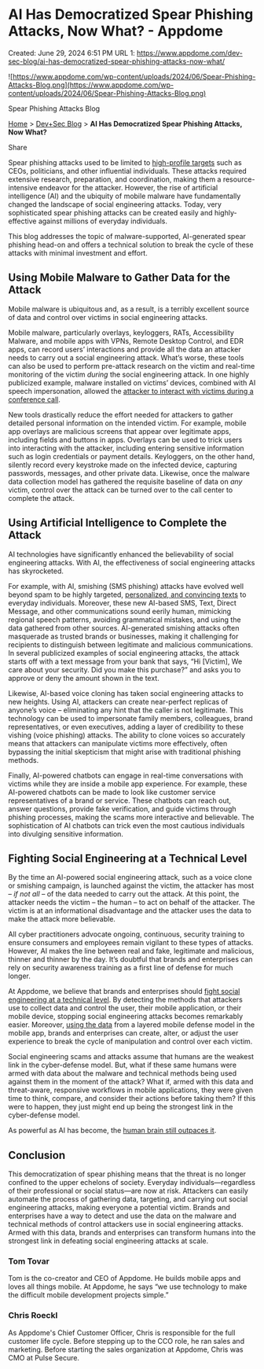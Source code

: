 # AI Has Democratized Spear Phishing Attacks, Now What? - Appdome

Created: June 29, 2024 6:51 PM
URL 1: https://www.appdome.com/dev-sec-blog/ai-has-democratized-spear-phishing-attacks-now-what/

![https://www.appdome.com/wp-content/uploads/2024/06/Spear-Phishing-Attacks-Blog.png](https://www.appdome.com/wp-content/uploads/2024/06/Spear-Phishing-Attacks-Blog.png)

Spear Phishing Attacks Blog

[Home](https://www.appdome.com/) > [Dev+Sec Blog](https://www.appdome.com/dev-sec-blog/) > **AI Has Democratized Spear Phishing Attacks, Now What?**

Share

Spear phishing attacks used to be limited to [high-profile targets](https://support.apple.com/en-us/102174) such as CEOs, politicians, and other influential individuals. These attacks required extensive research, preparation, and coordination, making them a resource-intensive endeavor for the attacker. However, the rise of artificial intelligence (AI) and the ubiquity of mobile malware have fundamentally changed the landscape of social engineering attacks. Today, very sophisticated spear phishing attacks can be created easily and highly-effective against millions of everyday individuals.

This blog addresses the topic of malware-supported, AI-generated spear phishing head-on and offers a technical solution to break the cycle of these attacks with minimal investment and effort.

## Using Mobile Malware to Gather Data for the Attack

Mobile malware is ubiquitous and, as a result, is a terribly excellent source of data and control over victims in social engineering attacks.

Mobile malware, particularly overlays, keyloggers, RATs, Accessibility Malware, and mobile apps with VPNs, Remote Desktop Control, and EDR apps, can record users’ interactions and provide all the data an attacker needs to carry out a social engineering attack. What’s worse, these tools can also be used to perform pre-attack research on the victim and real-time monitoring of the victim *during* the social engineering attack. In one highly publicized example, malware installed on victims’ devices, combined with AI speech impersonation, allowed the [attacker to interact with victims during a conference call](https://securityintelligence.com/posts/using-generative-ai-distort-live-audio-transactions/).

New tools drastically reduce the effort needed for attackers to gather detailed personal information on the intended victim. For example, mobile app overlays are malicious screens that appear over legitimate apps, including fields and buttons in apps. Overlays can be used to trick users into interacting with the attacker, including entering sensitive information such as login credentials or payment details. Keyloggers, on the other hand, silently record every keystroke made on the infected device, capturing passwords, messages, and other private data. Likewise, once the malware data collection model has gathered the requisite baseline of data on *any* victim, control over the attack can be turned over to the call center to complete the attack.

## Using Artificial Intelligence to Complete the Attack

AI technologies have significantly enhanced the believability of social engineering attacks. With AI, the effectiveness of social engineering attacks has skyrocketed.

For example, with AI, smishing (SMS phishing) attacks have evolved well beyond spam to be highly targeted, [personalized, and convincing texts](https://sp2024.ieee-security.org/downloads/SP24-posters/sp24posters-final19.pdf) to everyday individuals. Moreover, these new AI-based SMS, Text, Direct Message, and other communications sound eerily human, mimicking regional speech patterns, avoiding grammatical mistakes, and using the data gathered from other sources. AI-generated smishing attacks often masquerade as trusted brands or businesses, making it challenging for recipients to distinguish between legitimate and malicious communications. In several publicized examples of social engineering attacks, the attack starts off with a text message from your bank that says, “Hi [Victim], We care about your security. Did you make this purchase?” and asks you to approve or deny the amount shown in the text.

Likewise, AI-based voice cloning has taken social engineering attacks to new heights. Using AI, attackers can create near-perfect replicas of anyone’s voice – eliminating any hint that the caller is not legitimate. This technology can be used to impersonate family members, colleagues, brand representatives, or even executives, adding a layer of credibility to these vishing (voice phishing) attacks. The ability to clone voices so accurately means that attackers can manipulate victims more effectively, often bypassing the initial skepticism that might arise with traditional phishing methods.

Finally, AI-powered chatbots can engage in real-time conversations with victims while they are inside a mobile app experience. For example, these AI-powered chatbots can be made to look like customer service representatives of a brand or service. These chatbots can reach out, answer questions, provide fake verification, and guide victims through phishing processes, making the scams more interactive and believable. The sophistication of AI chatbots can trick even the most cautious individuals into divulging sensitive information.

## Fighting Social Engineering at a Technical Level

By the time an AI-powered social engineering attack, such as a voice clone or smishing campaign, is launched against the victim, the attacker has most – *if not all* – of the data needed to carry out the attack. At this point, the attacker needs the victim – the human – to act on behalf of the attacker. The victim is at an informational disadvantage and the attacker uses the data to make the attack more believable.

All cyber practitioners advocate ongoing, continuous, security training to ensure consumers and employees remain vigilant to these types of attacks. However, AI makes the line between real and fake, legitimate and malicious, thinner and thinner by the day. It’s doubtful that brands and enterprises can rely on security awareness training as a first line of defense for much longer.

At Appdome, we believe that brands and enterprises should [fight social engineering at a technical level](https://www.appdome.com/mobile-fraud-detection/social-engineering-prevention/). By detecting the methods that attackers use to collect data and control the user, their mobile application, or their mobile device, stopping social engineering attacks becomes remarkably easier. Moreover, [using the data](https://www.appdome.com/threat-events-threat-aware-ux-ui-control/) from a layered mobile defense model in the mobile app, brands and enterprises can create, alter, or adjust the user experience to break the cycle of manipulation and control over each victim.

Social engineering scams and attacks assume that humans are the weakest link in the cyber-defense model. But, what if these same humans were armed with data about the malware and technical methods being used against them in the moment of the attack? What if, armed with this data and threat-aware, responsive workflows in mobile applications, they were given time to think, compare, and consider their actions before taking them? If this were to happen, they just might end up being the strongest link in the cyber-defense model.

As powerful as AI has become, the [human brain still outpaces it](https://www.bbc.com/future/article/20240501-how-ai-is-testing-the-boundaries-of-human-intelligence).

## Conclusion

This democratization of spear phishing means that the threat is no longer confined to the upper echelons of society. Everyday individuals—regardless of their professional or social status—are now at risk. Attackers can easily automate the process of gathering data, targeting, and carrying out social engineering attacks, making everyone a potential victim. Brands and enterprises have a way to detect and use the data on the malware and technical methods of control attackers use in social engineering attacks. Armed with this data, brands and enterprises can transform humans into the strongest link in defeating social engineering attacks at scale.

### Tom Tovar

Tom is the co-creator and CEO of Appdome. He builds mobile apps and loves all things mobile. At Appdome, he says “we use technology to make the difficult mobile development projects simple.”

### Chris Roeckl

As Appdome's Chief Customer Officer, Chris is responsible for the full customer life cycle. Before stepping up to the CCO role, he ran sales and marketing. Before starting the sales organization at Appdome, Chris was CMO at Pulse Secure.